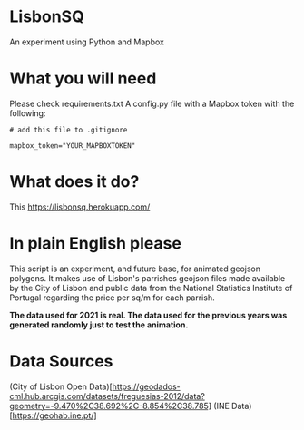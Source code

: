 # LisbonSQ
An experiment using Python and Mapbox

# What you will need 
Please check requirements.txt 
A config.py file with a Mapbox token with the following:

`# add this file to .gitignore`


`mapbox_token="YOUR_MAPBOXTOKEN"`

# What does it do?
This https://lisbonsq.herokuapp.com/ 

# In plain English please

This script is an experiment, and future base, for animated geojson polygons. 
It makes use of Lisbon's parrishes geojson files made available by the City of Lisbon and public data from the National Statistics Institute of Portugal regarding the price per sq/m for each parrish. 

**The data used for 2021 is real. The data used for the previous years was generated randomly just to test the animation.**


# Data Sources
(City of Lisbon Open Data)[https://geodados-cml.hub.arcgis.com/datasets/freguesias-2012/data?geometry=-9.470%2C38.692%2C-8.854%2C38.785]
(INE Data)[https://geohab.ine.pt/]



